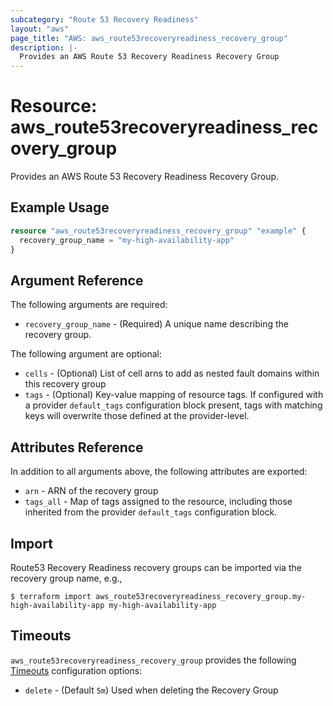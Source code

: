 ```yaml
---
subcategory: "Route 53 Recovery Readiness"
layout: "aws"
page_title: "AWS: aws_route53recoveryreadiness_recovery_group"
description: |-
  Provides an AWS Route 53 Recovery Readiness Recovery Group
---
```


# Resource: aws_route53recoveryreadiness_recovery_group

Provides an AWS Route 53 Recovery Readiness Recovery Group.

## Example Usage

```terraform
resource "aws_route53recoveryreadiness_recovery_group" "example" {
  recovery_group_name = "my-high-availability-app"
}
```

## Argument Reference

The following arguments are required:

* `recovery_group_name` - (Required) A unique name describing the recovery group.

The following argument are optional:

* `cells` - (Optional) List of cell arns to add as nested fault domains within this recovery group
* `tags` - (Optional) Key-value mapping of resource tags. If configured with a provider `default_tags` configuration block present, tags with matching keys will overwrite those defined at the provider-level.

## Attributes Reference

In addition to all arguments above, the following attributes are exported:

* `arn` - ARN of the recovery group
* `tags_all` - Map of tags assigned to the resource, including those inherited from the provider `default_tags` configuration block.

## Import

Route53 Recovery Readiness recovery groups can be imported via the recovery group name, e.g.,

```
$ terraform import aws_route53recoveryreadiness_recovery_group.my-high-availability-app my-high-availability-app
```

## Timeouts

`aws_route53recoveryreadiness_recovery_group` provides the following [Timeouts](https://www.terraform.io/docs/configuration/blocks/resources/syntax.html#operation-timeouts)
configuration options:

- `delete` - (Default `5m`) Used when deleting the Recovery Group
